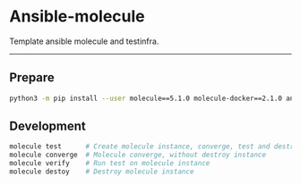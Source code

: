 # Ansible-molecule

Template ansible molecule and testinfra.

---

## Prepare

```bash
python3 -m pip install --user molecule==5.1.0 molecule-docker==2.1.0 ansible-core==2.15.2 ansible-compat==4.1.5 testinfra==6.0.0
```

## Development

```bash
molecule test      # Create molecule instance, converge, test and destroy
molecule converge  # Molecule converge, without destroy instance
molecule verify    # Run test on molecule instance
molecule destoy    # Destroy molecule instance
```
